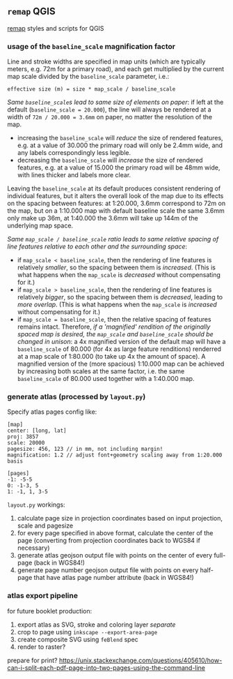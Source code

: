 ## `remap` QGIS

[remap](https://thiswasyouridea.com/remap/) styles and scripts for QGIS

### usage of the `baseline_scale` magnification factor

Line and stroke widths are specified in map units (which are typically meters, e.g. 72m for a primary road), and each get multiplied by the current map scale divided by the `baseline_scale` parameter, i.e.:

`effective size (m) = size * map_scale / baseline_scale`

*Same `baseline_scale`s lead to same size of elements on paper*: if left at the default (`baseline_scale = 20.000`), the line will always be rendered at a width of `72m / 20.000 = 3.6mm` on paper, no matter the resolution of the map.

* increasing the `baseline_scale` will *reduce* the size of rendered features, e.g. at a value of 30.000 the primary road will only be 2.4mm wide, and any labels correspondingly less legible.
* decreasing the `baseline_scale` will *increase* the size of rendered features, e.g. at a value of 15.000 the primary road will be 48mm wide, with lines thicker and labels more clear.

Leaving the `baseline_scale` at its default produces consistent rendering of individual features, but it alters the overall look of the map due to its effects on the spacing between features: at 1:20.000, 3.6mm correspond to 72m on the map, but on a 1:10.000 map with default baseline scale the same 3.6mm only make up 36m, at 1:40.000 the 3.6mm will take up 144m of the underlying map space.

*Same `map_scale / baseline_scale` ratio leads to same relative spacing of line features relative to each other and the surrounding space*:

* if `map_scale < baseline_scale`, then the rendering of line features is relatively *smaller*, so the spacing between them is *increased*. (This is what happens when the `map_scale` is *decreased* without compensating for it.)
* if `map_scale > baseline_scale`, then the rendering of line features is relatively *bigger*, so the spacing between them is *decreased*, leading to *more overlap*. (This is what happens when the `map_scale` is *increased* without compensating for it.)
* if `map_scale = baseline_scale`, then the relative spacing of features remains intact. Therefore, *if a 'magnified' rendition of the originally spaced map is desired, the `map_scale` and `baseline_scale` should be changed in unison*: a 4x magnified version of the default map will have a `baseline_scale` of 80.000 (for 4x as large feature renditions) renderred at a map scale of 1:80.000 (to take up 4x the amount of space). A magnified version of the (more spacious) 1:10.000 map can be achieved by increasing both scales at the same factor, i.e. the same `baseline_scale` of 80.000 used together with a 1:40.000 map.

<!-- Changing the map resolution without changing the `baseline_scale` therefore changes  -->

### generate atlas (processed by `layout.py`)

Specify atlas pages config like:

```
[map]
center: [long, lat]
proj: 3857
scale: 20000
pagesize: 456, 123 // in mm, not including margin!
magnification: 1.2 // adjust font+geometry scaling away from 1:20.000 basis

[pages]
-1: -5-5
0: -1-3, 5
1: -1, 1, 3-5
```

`layout.py` workings:

1. calculate page size in projection coordinates based on input projection, scale and pagesize
2. for every page specified in above format, calculate the center of the page (converting from projection coordinates back to WGS84 if necessary)
3. generate atlas geojson output file with points on the center of every full-page (back in WGS84!)
4. generate page number geojson output file with points on every half-page that have atlas page number attribute (back in WGS84!)

### atlas export pipeline

for future booklet production:

1. export atlas as SVG, stroke and coloring layer *separate*
2. crop to page using `inkscape --export-area-page`
3. create composite SVG using `feBlend` spec
4. render to raster?

prepare for print? https://unix.stackexchange.com/questions/405610/how-can-i-split-each-pdf-page-into-two-pages-using-the-command-line
